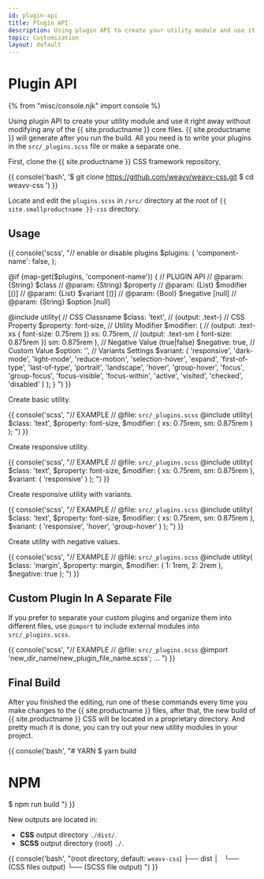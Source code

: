 ```yaml
---
id: plugin-api
title: Plugin API
description: Using plugin API to create your utility module and use it right away without modifying any of the WEAVV core files.
topic: Customization
layout: default
---
```


# Plugin API

{% from "misc/console.njk" import console %}

Using plugin API to create your utility module and use it right away without modifying any of the {{ site.productname }} core files. {{ site.productname }} will generate after you run the build. All you need is to write your plugins in the `src/_plugins.scss` file or make a separate one.

First, clone the {{ site.productname }} CSS framework repository,

{{ console('bash',
'$ git clone https://github.com/weavv/weavv-css.git
  $ cd weavv-css
') }}

Locate and edit the `plugins.scss` in `/src/` directory at the root of `{{ site.smallproductname }}-css` directory.

## Usage

{{ console('scss',
"// enable or disable plugins
$plugins: (
  'component-name': false,
);

@if (map-get($plugins, 'component-name')) {
// PLUGIN API
  // @param: {String}  $class
  // @param: {String}  $property
  // @param: {List}    $modifier [()]
  // @param: {List}    $variant [()]
  // @param: {Bool}    $negative [null]
  // @param: {String}  $option [null]

  @include utility(
    // CSS Classname
    $class: 'text', // (output: .text-)
    // CSS Property
    $property: font-size,
    // Utility Modifier
    $modifier: (
      // (output: .text-xs { font-size: 0.75rem })
      xs: 0.75rem,
      // (output: .text-sm { font-size: 0.875rem })
      sm: 0.875rem
    ),
    // Negative Value (true|false)
    $negative: true,
    // Custom Value
    $option: '',
    // Variants Settings
    $variant: (
      'responsive',
      'dark-mode', 'light-mode',
      'reduce-motion',
      'selection-hover',
      'expand',
      'first-of-type',
      'last-of-type',
      'portrait', 'landscape',
      'hover', 'group-hover',
      'focus', 'group-focus', 'focus-visible', 'focus-within',
      'active',
      'visited',
      'checked',
      'disabled'
    )
  );
}
") }}

Create basic utility.

{{ console('scss',
"// EXAMPLE
  // @file: `src/_plugins.scss`
  @include utility(
    $class: 'text',
    $property: font-size,
    $modifier: (
      xs: 0.75rem,
      sm: 0.875rem
    )
  );
") }}

Create responsive utility.

{{ console('scss',
"// EXAMPLE
  // @file: `src/_plugins.scss`
  @include utility(
    $class: 'text',
    $property: font-size,
    $modifier: (
      xs: 0.75rem,
      sm: 0.875rem
    ),
    $variant: (
      'responsive'
    )
  );
") }}

Create responsive utility with variants.

{{ console('scss',
"// EXAMPLE
  // @file: `src/_plugins.scss`
  @include utility(
    $class: 'text',
    $property: font-size,
    $modifier: (
      xs: 0.75rem,
      sm: 0.875rem
    ),
    $variant: (
      'responsive',
      'hover', 'group-hover'
    )
  );
") }}

Create utility with negative values.

{{ console('scss',
"// EXAMPLE
  // @file: `src/_plugins.scss`
  @include utility(
    $class: 'margin',
    $property: margin,
    $modifier: (
      1: 1rem,
      2: 2rem
    ),
    $negative: true
  );
") }}

## Custom Plugin In A Separate File

If you prefer to separate your custom plugins and organize them into different files, use `@import` to include external modules into `src/_plugins.scss`.

{{ console('scss',
"// EXAMPLE
  // @file: `src/_plugins.scss`
  @import 'new_dir_name/new_plugin_file_name.scss';
  ...
") }}

## Final Build

After you finished the editing, run one of these commands every time you make changes to the {{ site.productname }} files, after that, the new build of {{ site.productname }} CSS will be located in a proprietary directory. And pretty much it is done, you can try out your new utility modules in your project.

{{ console('bash',
"# YARN
  $ yarn build
  # NPM
  $ npm run build
") }}

New outputs are located in:

- **CSS** output directory `./dist/`.
- **SCSS** output directory (root) `./`.

{{ console('bash',
"(root directory, default: `weavv-css`)
  ├── dist
  │   └── (CSS files output)
  └── (SCSS file output)
") }}